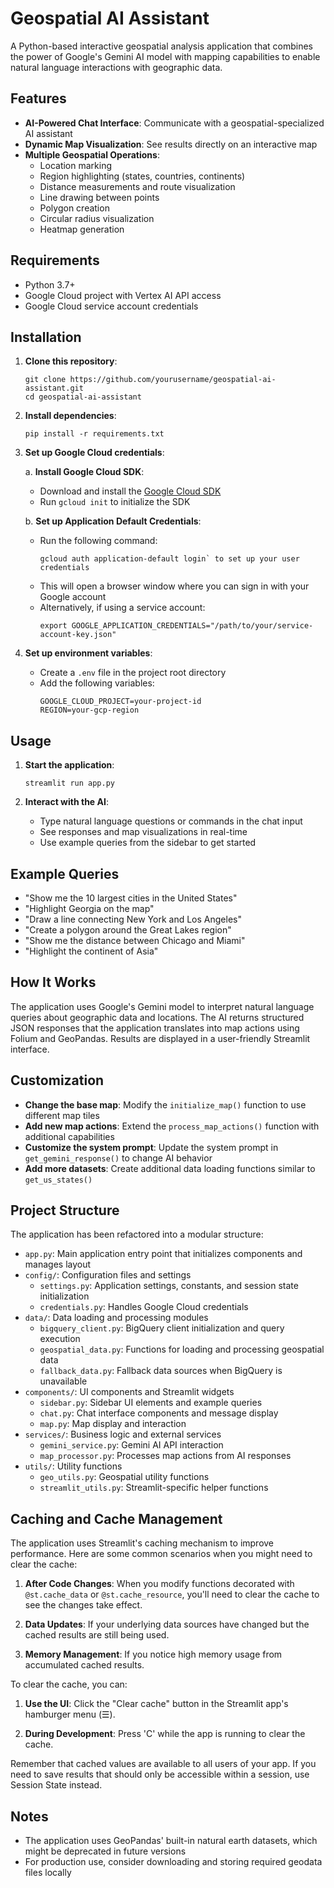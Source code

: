 # Geospatial AI Assistant

A Python-based interactive geospatial analysis application that combines the power of Google's Gemini AI model with mapping capabilities to enable natural language interactions with geographic data.

## Features

- **AI-Powered Chat Interface**: Communicate with a geospatial-specialized AI assistant
- **Dynamic Map Visualization**: See results directly on an interactive map
- **Multiple Geospatial Operations**:
  - Location marking
  - Region highlighting (states, countries, continents)
  - Distance measurements and route visualization
  - Line drawing between points
  - Polygon creation
  - Circular radius visualization
  - Heatmap generation

## Requirements

- Python 3.7+
- Google Cloud project with Vertex AI API access
- Google Cloud service account credentials

## Installation

1. **Clone this repository**:
   ```
   git clone https://github.com/yourusername/geospatial-ai-assistant.git
   cd geospatial-ai-assistant
   ```

2. **Install dependencies**:
   ```
   pip install -r requirements.txt
   ```

3. **Set up Google Cloud credentials**:
   
   a. **Install Google Cloud SDK**:
   - Download and install the [Google Cloud SDK](https://cloud.google.com/sdk/docs/install)
   - Run `gcloud init` to initialize the SDK
   
   b. **Set up Application Default Credentials**:
   - Run the following command:
      ```
      gcloud auth application-default login` to set up your user credentials
      ```
   - This will open a browser window where you can sign in with your Google account
   - Alternatively, if using a service account:
     ```
     export GOOGLE_APPLICATION_CREDENTIALS="/path/to/your/service-account-key.json"
     ```

1. **Set up environment variables**:
   - Create a `.env` file in the project root directory
   - Add the following variables:
     ```
     GOOGLE_CLOUD_PROJECT=your-project-id
     REGION=your-gcp-region
     ```

## Usage

1. **Start the application**:
   ```
   streamlit run app.py
   ```

2. **Interact with the AI**:
   - Type natural language questions or commands in the chat input
   - See responses and map visualizations in real-time
   - Use example queries from the sidebar to get started

## Example Queries

- "Show me the 10 largest cities in the United States"
- "Highlight Georgia on the map"
- "Draw a line connecting New York and Los Angeles"
- "Create a polygon around the Great Lakes region"
- "Show me the distance between Chicago and Miami"
- "Highlight the continent of Asia"

## How It Works

The application uses Google's Gemini model to interpret natural language queries about geographic data and locations. The AI returns structured JSON responses that the application translates into map actions using Folium and GeoPandas. Results are displayed in a user-friendly Streamlit interface.

## Customization

- **Change the base map**: Modify the `initialize_map()` function to use different map tiles
- **Add new map actions**: Extend the `process_map_actions()` function with additional capabilities
- **Customize the system prompt**: Update the system prompt in `get_gemini_response()` to change AI behavior
- **Add more datasets**: Create additional data loading functions similar to `get_us_states()`

## Project Structure

The application has been refactored into a modular structure:

- `app.py`: Main application entry point that initializes components and manages layout
- `config/`: Configuration files and settings
  - `settings.py`: Application settings, constants, and session state initialization
  - `credentials.py`: Handles Google Cloud credentials
- `data/`: Data loading and processing modules
  - `bigquery_client.py`: BigQuery client initialization and query execution
  - `geospatial_data.py`: Functions for loading and processing geospatial data 
  - `fallback_data.py`: Fallback data sources when BigQuery is unavailable
- `components/`: UI components and Streamlit widgets
  - `sidebar.py`: Sidebar UI elements and example queries
  - `chat.py`: Chat interface components and message display
  - `map.py`: Map display and interaction
- `services/`: Business logic and external services
  - `gemini_service.py`: Gemini AI API interaction
  - `map_processor.py`: Processes map actions from AI responses
- `utils/`: Utility functions
  - `geo_utils.py`: Geospatial utility functions
  - `streamlit_utils.py`: Streamlit-specific helper functions

## Caching and Cache Management

The application uses Streamlit's caching mechanism to improve performance. Here are some common scenarios when you might need to clear the cache:

1. **After Code Changes**: When you modify functions decorated with `@st.cache_data` or `@st.cache_resource`, you'll need to clear the cache to see the changes take effect.

2. **Data Updates**: If your underlying data sources have changed but the cached results are still being used.

3. **Memory Management**: If you notice high memory usage from accumulated cached results.

To clear the cache, you can:

1. **Use the UI**: Click the "Clear cache" button in the Streamlit app's hamburger menu (☰).

2. **During Development**: Press 'C' while the app is running to clear the cache.

Remember that cached values are available to all users of your app. If you need to save results that should only be accessible within a session, use Session State instead.

## Notes

- The application uses GeoPandas' built-in natural earth datasets, which might be deprecated in future versions
- For production use, consider downloading and storing required geodata files locally

